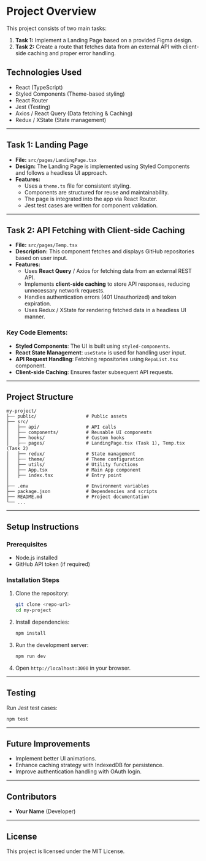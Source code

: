 # Project Overview

This project consists of two main tasks:

1. **Task 1:** Implement a Landing Page based on a provided Figma design.
2. **Task 2:** Create a route that fetches data from an external API with client-side caching and proper error handling.

## Technologies Used
- React (TypeScript)
- Styled Components (Theme-based styling)
- React Router
- Jest (Testing)
- Axios / React Query (Data fetching & Caching)
- Redux / XState (State management)

---

## Task 1: Landing Page
- **File:** `src/pages/LandingPage.tsx`
- **Design:** The Landing Page is implemented using Styled Components and follows a headless UI approach.
- **Features:**
  - Uses a `theme.ts` file for consistent styling.
  - Components are structured for reuse and maintainability.
  - The page is integrated into the app via React Router.
  - Jest test cases are written for component validation.

---

## Task 2: API Fetching with Client-side Caching
- **File:** `src/pages/Temp.tsx`
- **Description:** This component fetches and displays GitHub repositories based on user input.
- **Features:**
  - Uses **React Query** / Axios for fetching data from an external REST API.
  - Implements **client-side caching** to store API responses, reducing unnecessary network requests.
  - Handles authentication errors (401 Unauthorized) and token expiration.
  - Uses Redux / XState for rendering fetched data in a headless UI manner.
  
### Key Code Elements:
- **Styled Components**: The UI is built using `styled-components`.
- **React State Management**: `useState` is used for handling user input.
- **API Request Handling**: Fetching repositories using `RepoList.tsx` component.
- **Client-side Caching**: Ensures faster subsequent API requests.

---

## Project Structure
```
my-project/
├── public/                  # Public assets
├── src/
│   ├── api/                 # API calls
│   ├── components/          # Reusable UI components
│   ├── hooks/               # Custom hooks
│   ├── pages/               # LandingPage.tsx (Task 1), Temp.tsx (Task 2)
│   ├── redux/               # State management
│   ├── theme/               # Theme configuration
│   ├── utils/               # Utility functions
│   ├── App.tsx              # Main App component
│   ├── index.tsx            # Entry point
│
├── .env                     # Environment variables
├── package.json             # Dependencies and scripts
├── README.md                # Project documentation
└── ...
```

---

## Setup Instructions
### Prerequisites
- Node.js installed
- GitHub API token (if required)

### Installation Steps
1. Clone the repository:
   ```bash
   git clone <repo-url>
   cd my-project
   ```
2. Install dependencies:
   ```bash
   npm install
   ```
3. Run the development server:
   ```bash
   npm run dev
   ```
4. Open `http://localhost:3000` in your browser.

---

## Testing
Run Jest test cases:
```bash
npm test
```

---

## Future Improvements
- Implement better UI animations.
- Enhance caching strategy with IndexedDB for persistence.
- Improve authentication handling with OAuth login.

---

## Contributors
- **Your Name** (Developer)

---

## License
This project is licensed under the MIT License.

